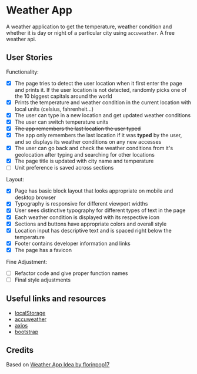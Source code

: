 # Weather App

A weather application to get the temperature, weather condition and whether it is day or night of a particular city using `accuweather`. A free weather api.

## User Stories

Functionality:

- [x] The page tries to detect the user location when it first enter the page and prints it. If the user location is not detected, randomly picks one of the 10 biggest capitals around the world
- [x] Prints the temperature and weather condition in the current location with local units (celsius, fahrenheit...)
- [x] The user can type in a new location and get updated weather conditions
- [x] The user can switch temperature units
- [x] ~~The app remembers the last location the user typed~~
- [x] The app only remembers the last location if it was **typed** by the user, and so displays its weather conditions on any new accesses
- [x] The user can go back and check the weather conditions from it's geolocation after typing and searching for other locations
- [x] The page title is updated with city name and temperature
- [ ] Unit preference is saved across sections

Layout:

- [x] Page has basic block layout that looks appropriate on mobile and desktop browser
- [x] Typography is responsive for different viewport widths
- [x] User sees distinctive typography for different types of text in the page
- [x] Each weather condition is displayed with its respective icon
- [x] Sections and buttons have appropriate colors and overall style
- [x] Location input has descriptive text and is spaced right below the temperature
- [x] Footer contains developer information and links
- [x] The page has a favicon

Fine Adjustment:

- [ ] Refactor code and give proper function names
- [ ] Final style adjustments

## Useful links and resources

- [localStorage](https://developer.mozilla.org/en-US/docs/Web/API/Window/localStorage)
- [accuweather](https://developer.accuweather.com/)
- [axios](https://github.com/axios/axios)
- [bootstrap](https://getbootstrap.com/)

## Credits

Based on [Weather App Idea by florinpop17](https://github.com/florinpop17/app-ideas/blob/master/Projects/1-Beginner/Weather-App.md)